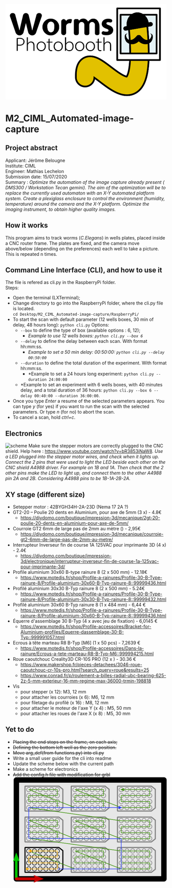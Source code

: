 ![scheme](images/logo.png)
# M2_CIML_Automated-image-capture  
## Project abstract
Applicant: Jérôme Belougne  
Institute: CIML  
Engineer: Mathias Lechelon  
Submission date: 15/07/2020  
Summary : <em>Optimize the automation of the image capture already present ( DMS300 / Workstation Tecan gemini).
The aim of the optimization will be to replace the currently used automaton with an X-Y automated platform system.
Create a plexiglass enclosure to control the environment (humidity, temperature) around the camera and the X-Y platform.
Optimize the imaging instrument, to obtain higher quality images.</em>
  
## How it works
This program aims to track worms (*C.Elegans*) in wells plates, placed inside a CNC router frame. The plates are fixed, and the camera move above/below (depending on the preferences) each well to take a picture. This is repeated n times.

## Command Line Interface (CLI), and how to use it
The file is refered as cli.py in the RaspberryPi folder.  
Steps:  
* Open the terminal (LXTerminal);  
* Change directory to go into the RaspberryPi folder, where the cli.py file is located.  
    ```cd Desktop/M2_CIML_Automated-image-capture/RaspberryPi/```
* To start the scan with default parameter (12 wells boxes, 30 min of delay, 48 hours long):
    ```python cli.py```
    Options:
    * ```--box``` to define the type of box (available options : 6, 12);
        * *Example to use 12 wells boxes: ```python cli.py --box 6```*
    * ```--delay``` to define the delay between each scan. With format hh:mm:ss.
        * *Example to set a 50 min delay: 00:50:00: ```python cli.py --delay 00:50:00```*
    * ```--duration``` to define the total duration of the experiment. With format hh:mm:ss.
        * *Example to set a 24 hours long experiment: ```python cli.py --duration 24:00:00```
    * *Example to set an experiment with 6 wells boxes, with 40 minutes delay, and a total duration of 36 hours: ```python cli.py --box 6 --delay 00:40:00 --duration 36:00:00```.
* Once you type *Enter* a resume of the selected parameters appears. You can type *y* (for yes) if you want to run the scan with the selected parameters. Or type *n* (for no) to abort the scan.
* To cancel a scan, hold *ctrl+c*.

## Electronics
![scheme](images/electronics.png)
Make sure the stepper motors are correctly plugged to the CNC shield. Help here : https://www.youtube.com/watch?v=bR3853iNaW8. *Use a LED plugged into the stepper motor wires, and check when it lights up. Connect the 2 pins that were used to light the LED beside each other on the CNC shield A4988 driver. For example on 1B and 1A. Then check that the 2 other pins make the LED to light up, and connect them to the other A4988 pin 2A and 2B. Considering A4988 pins to be 1B-1A-2B-2A.*

## XY stage (different size)
* Setepper motor : 42BYGH34H-2A-23D (Nema 17 2A ?)
* GT2-20 – Poulie 20 dents en Aluminium, pour axe de 5mm (3 x) - 4.8€
    * https://diydomo.com/boutique/impression-3d/mecanique/2gt-20-poulie-20-dents-en-aluminium-pour-axe-de-5mm/
* Courroie GT2 6mm de large pas de 2mm au mètre () - 2,95€
    * https://diydomo.com/boutique/impression-3d/mecanique/courroie-gt2-6mm-de-large-pas-de-2mm-au-metre/
* Interrupteur Inverseur fin de course 1A 125VAC pour imprimante 3D (4 x) - 2.4€
    * https://diydomo.com/boutique/impression-3d/electronique/interrupteur-inverseur-fin-de-course-1a-125vac-pour-imprimante-3d/
* Profile aluminium 30x60 B-type rainure 8 (2 x 500 mm) - 12.18€
    * https://www.motedis.fr/shop/Profile-a-rainures/Profile-30-B-Type-rainure-8/Profile-aluminium-30x60-B-Typ-rainure-8::99999436.html
* Profilé aluminium 30x30 B-Typ rainure 8 (2 x 500 mm) - 5.24€
    * https://www.motedis.fr/shop/Profile-a-rainures/Profile-30-B-Type-rainure-8/Profile-aluminium-30x30-B-Typ-rainure-8::99999432.html
* Profilé aluminium 30x60 B-Typ rainure 8 (1 x 484 mm) - 6,44 €
    * https://www.motedis.fr/shop/Profile-a-rainures/Profile-30-B-Type-rainure-8/Profile-aluminium-30x60-B-Typ-rainure-8::99999436.html
* Équerre d'assemblage 30 B-Typ (4 x avec jeu de fixation) - 6,0145 €
    * https://www.motedis.fr/shop/Profile-accessoires/Bracket-for-Aluminium-profiles/Equerre-dassemblage-30-B-Typ::999991057.html
* Ecrous à tête marteau R8 B-Typ [M6] (1 x 50 pcs) - 7,2639 €
    * https://www.motedis.fr/shop/Profile-accessoires/Dans-la-rainure/Ecrous-a-tete-marteau-R8-B-Typ-M6::999994215.html
* Roue caoutchouc Creality3D CR-10S PRO (12 x ) - 30.36 €
    * https://www.makershop.fr/pieces-detachees/3046-roue-caoutchouc-cr-10s-pro.html?search_query=roue&results=25
    * https://www.conrad.fr/p/roulement-a-billes-radial-ubc-bearing-625-2z-5-mm-exterieur-16-mm-regime-max-36000-trmin-198818
* Vis
    * pour stepper (x 12): M3, 12 mm
    * pour attacher les courroies (x 6): M6, 12 mm
    * pour filetage du profilé (x 16) : M8, 12 mm
    * pour attacher le moteur de l'axe Y (x 4) : M5, 50 mm
    * pour attacher les roues de l'axe X (x 8) : M5, 30 mm



## Yet to do
* ~~Placing the end stops on the frame, on each axis;~~
* ~~Defining the bottom left well as the zero position.~~
* ~~Move arg_def(from functions.py) into cli.py~~
* Write a small user guide for the cli into readme
* Update the scheme below with the current path
* Make a scheme for electronics
* ~~Add the config.h file with modification for grbl~~
![scheme](images/scheme.png)

